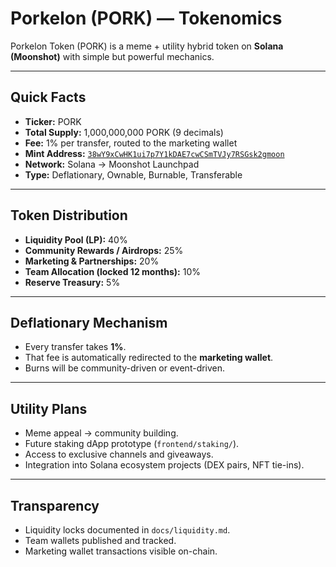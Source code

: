 # Porkelon (PORK) — Tokenomics

Porkelon Token (PORK) is a meme + utility hybrid token on **Solana (Moonshot)** with simple but powerful mechanics.

---

## Quick Facts
- **Ticker:** PORK  
- **Total Supply:** 1,000,000,000 PORK (9 decimals)  
- **Fee:** 1% per transfer, routed to the marketing wallet  
- **Mint Address:** [`38wY9xCwHK1ui7p7Y1kDAE7cwCSmTVJy7RSGsk2gmoon`](https://moonshot.com/38wY9xCwHK1ui7p7Y1kDAE7cwCSmTVJy7RSGsk2gmoon?ref=cuhvQO)  
- **Network:** Solana → Moonshot Launchpad  
- **Type:** Deflationary, Ownable, Burnable, Transferable  

---

## Token Distribution
- **Liquidity Pool (LP):** 40%  
- **Community Rewards / Airdrops:** 25%  
- **Marketing & Partnerships:** 20%  
- **Team Allocation (locked 12 months):** 10%  
- **Reserve Treasury:** 5%  

---

## Deflationary Mechanism
- Every transfer takes **1%**.  
- That fee is automatically redirected to the **marketing wallet**.  
- Burns will be community-driven or event-driven.  

---

## Utility Plans
- Meme appeal → community building.  
- Future staking dApp prototype (`frontend/staking/`).  
- Access to exclusive channels and giveaways.  
- Integration into Solana ecosystem projects (DEX pairs, NFT tie-ins).  

---

## Transparency
- Liquidity locks documented in `docs/liquidity.md`.  
- Team wallets published and tracked.  
- Marketing wallet transactions visible on-chain.
